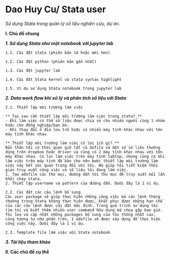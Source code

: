 # Dao Huy Cu/ Stata user

*Sử dụng Stata trong quản lý số liệu nghiên cứu, dự án.*

**I. Chủ đề chung**

**_1. Sử dụng Stata như một notebook với jupyter lab_**

    1.1. Cài đặt stata (phiên bản 14 hoặc mới hơn) 
  
    1.2. Cài đặt python (phiên bản gần nhất)
  
    1.3. Cài đặt jupyter lab
  
    1.4. Cài đặt Stata kernel và stata syntax highlight
  
    1.5. Ví dụ sử dụng Stata notebook trong jupyter lab
  
**_2. Data work flow khi xử lý và phân tích số liệu với Stata_**

    2.1. Thiết lập môi trường làm việc
    
    **_Tại sao cần thiết lập môi trường làm việc trong stata?_**
    - Khi làm việc có thể số liệu được chia sẻ cho nhiều người cùng 1 nhóm hoặc cho đồng nghiệp/bạn bè.
    - Khi thay đổi ổ đĩa lưu trữ hoặc có nhiều máy tính khác nhau với tên máy tính khác nhau
    
    **_Thiết lập môi trường làm việc có lợi ích gì?_**
    Bản thân tôi có thói quen giữ tất cả dofile và một số số liệu thường dùng trên dropbox hoặc driver và cũng có 2 máy tính khác nhau với tên máy khác nhau. Có lúc làm việc trên máy tính labtop, nhưng cũng có khi làm việc trên máy tính để bàn cho nên bước thiết lập môi trường làm việc này hết sức quan trọng đối với tôi. Nó giúp tôi tiết kiệm thời gian truy xuất công việc và số liệu tôi đang làm việc.
    1. Tạo adofile các thư mục, đường dẫn tới thư mục để truy xuất mỗi lần khởi chạy stata.
    2. Thiết lập username và pattern của đường dẫn. Dưới đây là 1 ví dụ.
  
    2.2. Cài đặt các câu lệnh bổ sung
    Các user package sẽ giúp thực hiện những công việc mà các lệnh thông thường trong Stata không thực hiện được, khắc phục được những hạn chế của các câu lệnh được cài đặt mặc định. Trong quá trình sử dụng tôi tìm tòi và biết thêm nhiều user command hữu dụng mà chưa gặp bao giờ. Tôi lưu và cập nhật những packages bổ sung của tôi thống nhất cao, cũng tương tự như phần trên, 1 adofile sẽ được xây dựng để thực hiện công việc này. Dưới đây là 1 ví dụ.

    2.3. Template file làm việc với Stata notebook
  
**_3. Tài liệu tham khảo_**

**II. Các chủ đề cụ thể**
